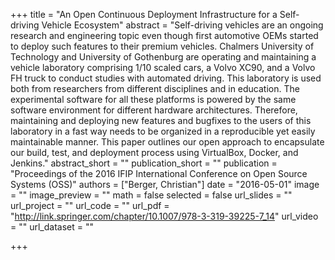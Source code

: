 +++
title = "An Open Continuous Deployment Infrastructure for a Self-driving Vehicle Ecosystem"
abstract = "Self-driving vehicles are an ongoing research and engineering topic even though first automotive OEMs started to deploy such features to their premium vehicles. Chalmers University of Technology and University of Gothenburg are operating and maintaining a vehicle laboratory comprising 1/10 scaled cars, a Volvo XC90, and a Volvo FH truck to conduct studies with automated driving. This laboratory is used both from researchers from different disciplines and in education. The experimental software for all these platforms is powered by the same software environment for different hardware architectures. Therefore, maintaining and deploying new features and bugfixes to the users of this laboratory in a fast way needs to be organized in a reproducible yet easily maintainable manner. This paper outlines our open approach to encapsulate our build, test, and deployment process using VirtualBox, Docker, and Jenkins."
abstract_short = ""
publication_short = ""
publication = "Proceedings of the 2016 IFIP International Conference on Open Source Systems (OSS)"
authors = ["Berger, Christian"]
date = "2016-05-01"
image = ""
image_preview = ""
math = false
selected = false
url_slides = ""
url_project = ""
url_code = ""
url_pdf = "http://link.springer.com/chapter/10.1007/978-3-319-39225-7_14"
url_video = ""
url_dataset = ""

+++
